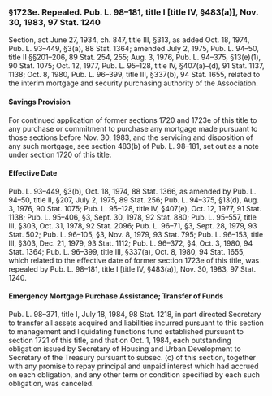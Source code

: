 ### §1723e. Repealed. Pub. L. 98–181, title I [title IV, §483(a)], Nov. 30, 1983, 97 Stat. 1240 ###

Section, act June 27, 1934, ch. 847, title III, §313, as added Oct. 18, 1974, Pub. L. 93–449, §3(a), 88 Stat. 1364; amended July 2, 1975, Pub. L. 94–50, title II §§201–206, 89 Stat. 254, 255; Aug. 3, 1976, Pub. L. 94–375, §13(e)(1), 90 Stat. 1075; Oct. 12, 1977, Pub. L. 95–128, title IV, §407(a)–(d), 91 Stat. 1137, 1138; Oct. 8, 1980, Pub. L. 96–399, title III, §337(b), 94 Stat. 1655, related to the interim mortgage and security purchasing authority of the Association.

#### Savings Provision ####

For continued application of former sections 1720 and 1723e of this title to any purchase or commitment to purchase any mortgage made pursuant to those sections before Nov. 30, 1983, and the servicing and disposition of any such mortgage, see section 483(b) of Pub. L. 98–181, set out as a note under section 1720 of this title.

#### Effective Date ####

Pub. L. 93–449, §3(b), Oct. 18, 1974, 88 Stat. 1366, as amended by Pub. L. 94–50, title II, §207, July 2, 1975, 89 Stat. 256; Pub. L. 94–375, §13(d), Aug. 3, 1976, 90 Stat. 1075; Pub. L. 95–128, title IV, §407(e), Oct. 12, 1977, 91 Stat. 1138; Pub. L. 95–406, §3, Sept. 30, 1978, 92 Stat. 880; Pub. L. 95–557, title III, §303, Oct. 31, 1978, 92 Stat. 2096; Pub. L. 96–71, §3, Sept. 28, 1979, 93 Stat. 502; Pub. L. 96–105, §3, Nov. 8, 1979, 93 Stat. 795; Pub. L. 96–153, title III, §303, Dec. 21, 1979, 93 Stat. 1112; Pub. L. 96–372, §4, Oct. 3, 1980, 94 Stat. 1364; Pub. L. 96–399, title III, §337(a), Oct. 8, 1980, 94 Stat. 1655, which related to the effective date of former section 1723e of this title, was repealed by Pub. L. 98–181, title I [title IV, §483(a)], Nov. 30, 1983, 97 Stat. 1240.

#### Emergency Mortgage Purchase Assistance; Transfer of Funds ####

Pub. L. 98–371, title I, July 18, 1984, 98 Stat. 1218, in part directed Secretary to transfer all assets acquired and liabilities incurred pursuant to this section to management and liquidating functions fund established pursuant to section 1721 of this title, and that on Oct. 1, 1984, each outstanding obligation issued by Secretary of Housing and Urban Development to Secretary of the Treasury pursuant to subsec. (c) of this section, together with any promise to repay principal and unpaid interest which had accrued on each obligation, and any other term or condition specified by each such obligation, was canceled.